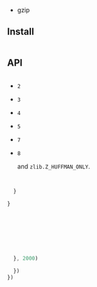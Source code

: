 



  - gzip

## Install


```bash
```

## API


```js
```















  - `2`
  - `3`
  - `4`
  - `5`
  - `7`
  - `8`









    and `zlib.Z_HUFFMAN_ONLY`.










```js


  }

}
```






```js



```




```js





  }, 2000)

  })
})
```



